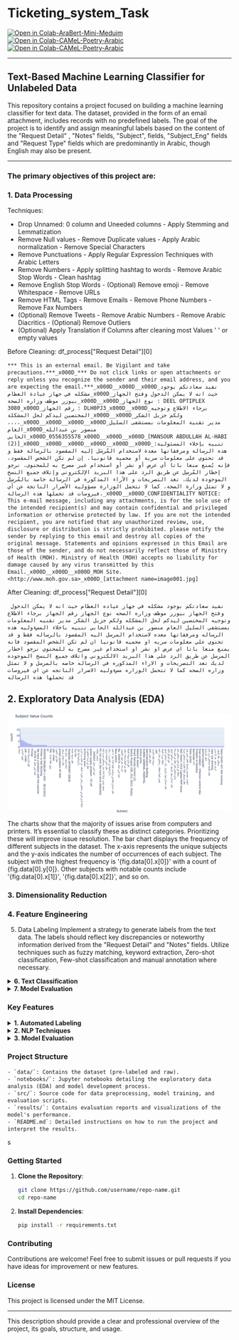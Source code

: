 # Ticketing_system_Task
[![Open in Colab-AraBert-Mini-Meduim](https://colab.research.google.com/assets/colab-badge.svg)](https://colab.research.google.com/drive/1ZRzwdN7C--i8vFADslYDwpkPwQVLUGXb?usp=sharing) [![Open in Colab-CAMeL-Poetry-Arabic](https://colab.research.google.com/assets/colab-badge.svg)](https://colab.research.google.com/drive/1POiN7j0JmJDYupA-Vppr_qg_hNhEZ5A3?usp=sharing)[![Open in Colab-CAMeL-Poetry-Arabic](https://colab.research.google.com/assets/colab-badge.svg)](https://colab.research.google.com/drive/1DO8EyR_zanXakP_T6Llrv8h68oLOpxiB?usp=sharing)



--------------------------------
## Text-Based Machine Learning Classifier for Unlabeled Data

This repository contains a project focused on building a machine learning classifier for text data. The dataset, provided in the form of an email attachment, includes records with no predefined labels. The goal of the project is to identify and assign meaningful labels based on the content of the "Request Detail" ,  "Notes" fields, "Subject", fields, "Subject_Eng" fields and "Request Type" fields which are predominantly in Arabic, though English may also be present.

--------------------------------
### The primary objectives of this project are:

### 1. Data Processing</b></summary>

  Techniques:
  - Drop Unnamed: 0 column and Uneeded columns  - Apply Stemming and Lemmatization
  - Remove Null values - Remove Duplicate values - Apply Arabic normalization - Remove Special Characters
  - Remove Punctuations - Apply Regular Expression Techniques with Arabic Letters
  - Remove Numbers - Apply splitting hashtag to words - Remove Arabic Stop Words - Clean hashtag
  - Remove English Stop Words - (Optional) Remove emoji - Remove Whitespace - Remove URLs
  - Remove HTML Tags - Remove Emails - Remove Phone Numbers - Remove Fax Numbers 
  - (Optional) Remove Tweets - Remove Arabic Numbers - Remove Arabic Diacritics - (Optional) Remove Outliers
  - (Optional) Apply Translation if Columns after cleaning most Values ' ' or empty values 


Before Cleaning:
  df_process["Request Detail"][0]
  ```
  *** This is an external email. Be Vigilant and take precautions.***_x000D_*** Do not click links or open attachments or reply unless you recognize the sender and their email address, and you are expecting the email.***_x000D__x000D__x000D_نفيد سعادتكم بوجود مشكله في جهاز عيادة العظام_x000D_حيث انه لا يمكن الدخول وفتح الجهاز بيوزر موظف وزاره الصحة_x000D__x000D_نوع الجهاز : DEEL OPTIPLEX 3080_x000D_رقم الجهاز : DLH0PJ3_x000D__x000D_برجاء الاطلاع وتوجيه المختصين ليدكم لحل المشكلة_x000D__x000D_ولكم جزيل الشكر ،،،،_x000D__x000D__x000D__x000D_مدير تقنية المعلومات بمستشفى السليل العام_x000D_منصور بن عبدالله الحابي_x000D_0556355578_x000D__x000D__x000D_[MANSOUR ABDULLAH AL-HABI (2)]_x000D__x000D__x000D__x000D__x000D__x000D_تنبيه بإخلاء المسئولية: هذه الرسالة ومرفقاتها معدة لاستخدام المُرسَل إليه المقصود بالرسالة فقط و قد تحتوي على معلومات سرية أو محمية قانونيا. إن لم تكن الشخص المقصود، فإنه يُمنع منعا باتا أي عرض أو نشر أو استخدام غير مصرح به للمحتوى. نرجو إخطار المُرسِل عن طريق الرد على هذا البريد الإلكتروني وإتلاف جميع النسخ الموجودة لديك. تعد التصريحات و الآراء المذكورة في الرسالة خاصة بالمُرسِل و لا تمثل وزارة الصحة. كما لا تتحمل الوزارة مسؤولية الأضرار الناتجة عن أي فيروسات قد تحملها هذه الرسالة._x000D__x000D_CONFIDENTIALITY NOTICE: This e-mail message, including any attachments, is for the sole use of the intended recipient(s) and may contain confidential and privileged information or otherwise protected by law. If you are not the intended recipient, you are notified that any unauthorized review, use, disclosure or distribution is strictly prohibited. please notify the sender by replying to this email and destroy all copies of the original message. Statements and opinions expressed in this Email are those of the sender, and do not necessarily reflect those of Ministry of Health (MOH). Ministry of Health (MOH) accepts no liability for damage caused by any virus transmitted by this Email._x000D__x000D__x000D_MOH Site. <http://www.moh.gov.sa>_x000D_[attachment name=image001.jpg]
  ```


After Cleaning:
  df_process["Request Detail"][0]
  ```
   نفيد سعادتكم بوجود مشكله في جهاز عياده العظام حيث انه لا يمكن الدخول وفتح الجهاز بيوزر موظف وزاره الصحه نوع الجهاز رقم الجهاز برجاء الاطلاع وتوجيه المختصين ليدكم لحل المشكله ولكم جزيل الشكر مدير تقنيه المعلومات بمستشفي السليل العام منصور بن عبدالله الحابي تنبيه باخلاء المسءوليه هذه الرساله ومرفقاتها معده لاستخدام المرسل اليه المقصود بالرساله فقط و قد تحتوي علي معلومات سريه او محميه قانونيا ان لم تكن الشخص المقصود فانه يمنع منعا باتا اي عرض او نشر او استخدام غير مصرح به للمحتوي نرجو اخطار المرسل عن طريق الرد علي هذا البريد الالكتروني واتلاف جميع النسخ الموجوده لديك تعد التصريحات و الاراء المذكوره في الرساله خاصه بالمرسل و لا تمثل وزاره الصحه كما لا تتحمل الوزاره مسءوليه الاضرار الناتجه عن اي فيروسات قد تحملها هذه الرساله 
  ```


## 2. Exploratory Data Analysis (EDA)
<img src="asset/Value_C_Subject.png">

The charts show that the majority of issues arise from computers and printers. It’s essential to classify these as distinct categories. Prioritizing these will improve issue resolution. 
The bar chart displays the frequency of different subjects in the dataset. 
The x-axis represents the unique subjects and the y-axis indicates the number of occurrences of each subject.
The subject with the highest frequency is '{fig.data[0].x[0]}' with a count of {fig.data[0].y[0]}. 
Other subjects with notable counts include '{fig.data[0].x[1]}', '{fig.data[0].x[2]}', and so on.




###  3. Dimensionality Reduction

### 4. Feature Engineering

5. Data Labeling</b></summary>
  Implement a strategy to generate labels from the text data. The labels should reflect key discrepancies or noteworthy information derived from the "Request Detail" and "Notes" fields. Utilize techniques such as fuzzy matching, keyword extraction, Zero-shot classification, Few-shot classification and manual annotation where necessary.
</details>

<details>
  <summary><b>6. Text Classification</b></summary>
  Develop a machine learning model to classify the labeled data, ensuring high accuracy and relevance. Experiment with different classification models such as logistic regression, support vector machines, and deep learning models to find the best fit.
</details>


<details>
  <summary><b>7. Model Evaluation</b></summary>
  Assess the performance of the model using standard evaluation metrics such as accuracy, F1-score, precision, and recall. Compare the predictions against a validation set of manually labeled data to measure the effectiveness of the model.
</details>

### Key Features

<details>
  <summary><b>1. Automated Labeling</b></summary>
  Utilizes custom algorithms and techniques such as fuzzy matching, keyword extraction, and semantic analysis to generate labels for the text data. This helps in the efficient categorization of unstructured data and reduces manual effort.
</details>

<details>
  <summary><b>2. NLP Techniques</b></summary>
  Implements preprocessing steps like tokenization, stop-word removal, and word embeddings to handle the complexity of Arabic and English text. These techniques enable the extraction of meaningful features from the text, facilitating better model performance.
</details>

<details>
  <summary><b>3. Model Evaluation</b></summary>
  Employs metrics such as accuracy, F1-score, precision, and recall to validate the model's effectiveness in text classification. Detailed performance reports are generated to guide further improvements and refinements in the model.
</details>


### Project Structure
```
- `data/`: Contains the dataset (pre-labeled and raw).
- `notebooks/`: Jupyter notebooks detailing the exploratory data analysis (EDA) and model development process.
- `src/`: Source code for data preprocessing, model training, and evaluation scripts.
- `results/`: Contains evaluation reports and visualizations of the model's performance.
- `README.md`: Detailed instructions on how to run the project and interpret the results.
```
s
### Getting Started

1. **Clone the Repository**:
    ```bash
    git clone https://github.com/username/repo-name.git
    cd repo-name
    ```

2. **Install Dependencies**:
    ```bash
    pip install -r requirements.txt
    ```

### Contributing

Contributions are welcome! Feel free to submit issues or pull requests if you have ideas for improvement or new features.

### License

This project is licensed under the MIT License.

---

This description should provide a clear and professional overview of the project, its goals, structure, and usage.